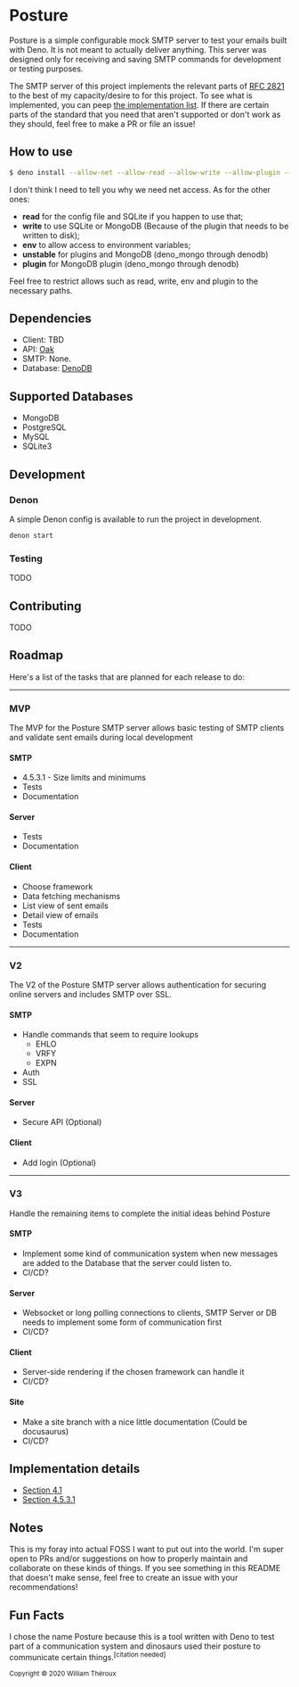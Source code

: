 # Posture
Posture is a simple configurable mock SMTP server to test your emails built with Deno. It is not meant to actually deliver anything. This server was designed only for receiving and saving SMTP commands for development or testing purposes. 

The SMTP server of this project implements the relevant parts of [RFC 2821](https://tools.ietf.org/html/rfc2821) to the best of my capacity/desire to for this project. To see what is implemented, you can peep [the implementation list](#implentation-details). If there are certain parts of the standard that you need that aren't supported or don't work as they should, feel free to make a PR or file an issue!

## How to use
```sh
$ deno install --allow-net --allow-read --allow-write --allow-plugin --unstable path/to/repo
```

I don't think I need to tell you why we need net access. As for the other ones:
- **read** for the config file and SQLite if you happen to use that;
- **write** to use SQLite or MongoDB (Because of the plugin that needs to be written to disk);
- **env** to allow access to environment variables;
- **unstable** for plugins and MongoDB (deno_mongo through denodb)
- **plugin** for MongoDB plugin (deno_mongo through denodb)

Feel free to restrict allows such as read, write, env and plugin to the necessary paths.

## Dependencies
- Client: TBD
- API: [Oak](https://deno.land/x/oak)
- SMTP: None.
- Database: [DenoDB](https://deno.land/x/denodb)

## Supported Databases
- MongoDB
- PostgreSQL
- MySQL
- SQLite3

## Development
### Denon
A simple Denon config is available to run the project in development.
```bash
denon start
```

### Testing
TODO

## Contributing
TODO

## Roadmap
Here's a list of the tasks that are planned for each release to do:

---

### MVP
The MVP for the Posture SMTP server allows basic testing of SMTP clients and validate sent emails during local development

#### SMTP
- 4.5.3.1 - Size limits and minimums
- Tests
- Documentation

#### Server
- Tests
- Documentation

#### Client
- Choose framework
- Data fetching mechanisms
- List view of sent emails
- Detail view of emails
- Tests
- Documentation

---

### V2
The V2 of the Posture SMTP server allows authentication for securing online servers and includes SMTP over SSL.

#### SMTP
- Handle commands that seem to require lookups
	- EHLO
	- VRFY
	- EXPN
- Auth
- SSL

#### Server
- Secure API (Optional)

#### Client 
- Add login (Optional)

---

### V3 
Handle the remaining items to complete the initial ideas behind Posture

#### SMTP
- Implement some kind of communication system when new messages are added to the Database that the server could listen to.
- CI/CD?

#### Server
- Websocket or long polling connections to clients, SMTP Server or DB needs to implement some form of communication first
- CI/CD?

#### Client
- Server-side rendering if the chosen framework can handle it
- CI/CD?

#### Site
- Make a site branch with a nice little documentation (Could be docusaurus)
- CI/CD?

## Implementation details
- [Section 4.1](https://tools.ietf.org/html/rfc2821#section-4.1)
- [Section 4.5.3.1](https://tools.ietf.org/html/rfc2821#section-4.5.3.1)

## Notes
This is my foray into actual FOSS I want to put out into the world. I'm super open to PRs and/or suggestions on how to properly maintain and collaborate on these kinds of things. If you see something in this README that doesn't make sense, feel free to create an issue with your recommendations!

## Fun Facts
I chose the name Posture because this is a tool written with Deno to test part of a communication system and dinosaurs used their posture to communicate certain things.<sup>[citation needed]</sup>

<small>Copyright © 2020 William Théroux</small>